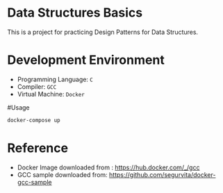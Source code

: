 # Data Structures Basics 
This is a project for practicing Design Patterns for Data Structures.


# Development Environment
- Programming Language: `C`
- Compiler: `GCC`
- Virtual Machine: `Docker`


#Usage
```bash
docker-compose up
```

# Reference
- Docker Image downloaded from : https://hub.docker.com/_/gcc
- GCC sample downloaded from: https://github.com/segurvita/docker-gcc-sample



